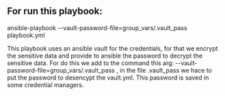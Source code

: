 ## For run this playbook:

ansible-playbook --vault-password-file=group_vars/.vault_pass playbook.yml

This playbook uses an ansible vault for the credentials, for that we encrypt the sensitive data and provide to ansible the password to decrypt the sensitive data.
For do this we add to the command this arg: --vault-password-file=group_vars/.vault_pass , in the file .vault_pass we hace to put the password to desencypt the vault.yml.
This password is saved in some credential managers.

